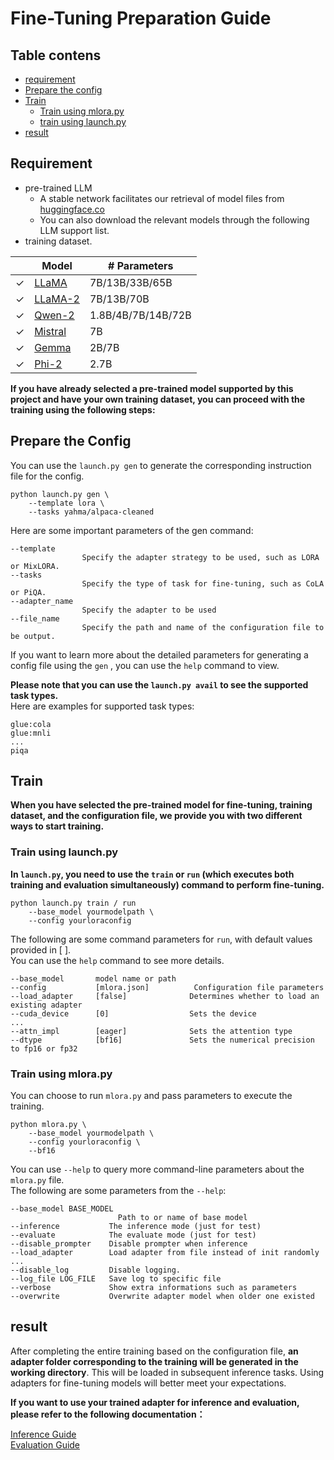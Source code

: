 # Fine-Tuning Preparation Guide
## Table contens
- [requirement](Training.md#requirement)
- [Prepare the config](Training.md#prepare-the-config)
- [Train](Training.md#train)
    - [Train using mlora.py](Training.md#train-using-mlorapy)
    - [train using launch.py](Training.md#train-using-launchpy)
- [result](Training.md#result)

## Requirement
- pre-trained LLM
    - A stable network facilitates our retrieval of model files from [huggingface.co](https://huggingface.co)
    - You can also download the relevant models through the following LLM support list.
- training dataset.


|         | Model                                                    | # Parameters       |
|---------|----------------------------------------------------------|--------------------|
| &check; | [LLaMA](https://github.com/facebookresearch/llama)       | 7B/13B/33B/65B     |
| &check; | [LLaMA-2](https://huggingface.co/meta-llama)             | 7B/13B/70B         |
| &check; | [Qwen-2](https://qwenlm.github.io)                       | 1.8B/4B/7B/14B/72B |
| &check; | [Mistral](https://mistral.ai)                            | 7B                 |
| &check; | [Gemma](https://ai.google.dev/gemma/docs)                | 2B/7B              |
| &check; | [Phi-2](https://huggingface.co/microsoft/phi-2)          | 2.7B               |

**If you have already selected a pre-trained model supported by this project and have your own training dataset, you can proceed with the training using the following steps:**
## Prepare the Config

You can use the `launch.py gen` to generate the corresponding instruction file for the config.
```
python launch.py gen \
    --template lora \
    --tasks yahma/alpaca-cleaned
```
Here are some important parameters of the gen command:
```
--template
                Specify the adapter strategy to be used, such as LORA or MixLORA.
--tasks
                Specify the type of task for fine-tuning, such as CoLA or PiQA.
--adapter_name
                Specify the adapter to be used
--file_name
                Specify the path and name of the configuration file to be output.
```

If you want to learn more about the detailed parameters for generating a config file using the `gen` , you can use the `help` command to view.

**Please note that you can use the `launch.py avail` to see the supported task types.**\
Here are examples for supported task types:
```
glue:cola
glue:mnli
...
piqa
```

## Train
**When you have selected the pre-trained model for fine-tuning, training dataset, and the configuration file, we provide you with two different ways to start training.**

### Train using launch.py


**In `launch.py`, you need to use the `train` or `run` (which executes both training and evaluation simultaneously) command to perform fine-tuning.**
```
python launch.py train / run
    --base_model yourmodelpath \
    --config yourloraconfig 
```
The following are some command parameters for `run`, with default values provided in [ ].\
You can use the `help` command to see more details.

```
--base_model       model name or path
--config           [mlora.json]          Configuration file parameters
--load_adapter     [false]              Determines whether to load an existing adapter
--cuda_device      [0]                  Sets the device
...
--attn_impl        [eager]              Sets the attention type
--dtype            [bf16]               Sets the numerical precision to fp16 or fp32
```

### Train using mlora.py
You can choose to run `mlora.py` and pass parameters to execute the training.
```
python mlora.py \
    --base_model yourmodelpath \
    --config yourloraconfig \
    --bf16
```
You can use `--help` to query more command-line parameters about the `mlora.py` file.\
The following are some parameters from the `--help`:
```
--base_model BASE_MODEL
                        Path to or name of base model
--inference           The inference mode (just for test)
--evaluate            The evaluate mode (just for test)
--disable_prompter    Disable prompter when inference
--load_adapter        Load adapter from file instead of init randomly
...
--disable_log         Disable logging.
--log_file LOG_FILE   Save log to specific file
--verbose             Show extra informations such as parameters
--overwrite           Overwrite adapter model when older one existed
```


## result
After completing the entire training based on the configuration file, **an adapter folder corresponding to the training will be generated in the working directory**. This will be loaded in subsequent inference tasks. Using adapters for fine-tuning models will better meet your expectations.

**If you want to use your trained adapter for inference and evaluation, please refer to the following documentation：**

[Inference Guide](Inference.md)\
[Evaluation Guide](Evaluation.md)